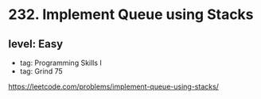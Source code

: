 # 232. Implement Queue using Stacks
## level: Easy

- tag: Programming Skills I
- tag: Grind 75

https://leetcode.com/problems/implement-queue-using-stacks/
